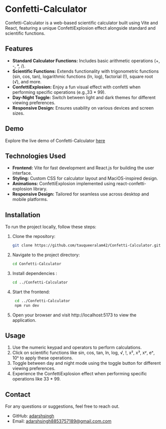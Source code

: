 # Confetti-Calculator

Confetti-Calculator is a web-based scientific calculator built using Vite and React, featuring a unique ConfettiExplosion effect alongside standard and scientific functions.

## Features

- **Standard Calculator Functions:** Includes basic arithmetic operations (+, -, *, /).
- **Scientific Functions:** Extends functionality with trigonometric functions (sin, cos, tan), logarithmic functions (ln, log), factorial (!), square root (√), and more.
- **ConfettiExplosion:** Enjoy a fun visual effect with confetti when performing specific operations (e.g.,33 * 99).
- **Day-Night Toggle:** Switch between light and dark themes for different viewing preferences.
- **Responsive Design:** Ensures usability on various devices and screen sizes.

## Demo

Explore the live demo of Confetti-Calculator [here](https://tauqueer-confetti-calculator.netlify.app/)

## Technologies Used

- **Frontend:** Vite for fast development and React.js for building the user interface.
- **Styling:** Custom CSS for calculator layout and MaciOS-inspired design.
- **Animations:** ConfettiExplosion implemented using react-confetti-explosion library.
- **Responsive Design:** Tailored for seamless use across desktop and mobile platforms.

## Installation

To run the project locally, follow these steps:

1. Clone the repository:
   ```sh
   git clone https://github.com/tauqueeralam42/Confetti-Calculator.git
   ```
2. Navigate to the project directory:
   ```sh
   cd Confetti-Calculator
   ```
3. Install dependencies :
   ```sh
   cd ../Confetti-Calculator
    ```
4. Start the frontend:
   ```sh
    cd ../Confetti-Calculator
    npm run dev
   ```
5. Open your browser and visit http://localhost:5173 to view the application.

## Usage
1. Use the numeric keypad and operators to perform calculations.
2. Click on scientific functions like sin, cos, tan, ln, log, √, !, x², x³, xʸ, eˣ, 10ˣ to apply these operations.
3. Toggle between day and night mode using the toggle button for different viewing preferences.
4. Experience the ConfettiExplosion effect when performing specific operations like 33 * 99.

## Contact

For any questions or suggestions, feel free to reach out.

- GitHub: [adarshsingh](https://github.com/432534)
- Email: adarshsingh8853757189@gmail.com.com
